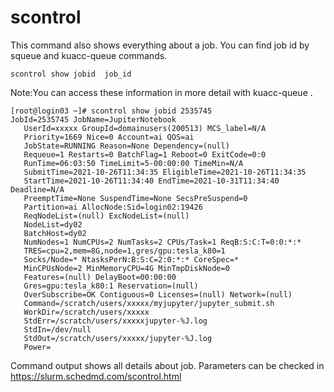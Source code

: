 # scontrol

This command also shows everything about a job. You can find job id by squeue and kuacc-queue commands.

`scontrol show jobid  job_id`

Note:You can access these information in more detail with kuacc-queue .

```
[root@login03 ~]# scontrol show jobid 2535745
JobId=2535745 JobName=JupiterNotebook
   UserId=xxxxx GroupId=domainusers(200513) MCS_label=N/A
   Priority=1669 Nice=0 Account=ai QOS=ai
   JobState=RUNNING Reason=None Dependency=(null)
   Requeue=1 Restarts=0 BatchFlag=1 Reboot=0 ExitCode=0:0
   RunTime=06:03:50 TimeLimit=5-00:00:00 TimeMin=N/A
   SubmitTime=2021-10-26T11:34:35 EligibleTime=2021-10-26T11:34:35
   StartTime=2021-10-26T11:34:40 EndTime=2021-10-31T11:34:40 Deadline=N/A
   PreemptTime=None SuspendTime=None SecsPreSuspend=0
   Partition=ai AllocNode:Sid=login02:19426
   ReqNodeList=(null) ExcNodeList=(null)
   NodeList=dy02
   BatchHost=dy02
   NumNodes=1 NumCPUs=2 NumTasks=2 CPUs/Task=1 ReqB:S:C:T=0:0:*:*
   TRES=cpu=2,mem=8G,node=1,gres/gpu:tesla_k80=1
   Socks/Node=* NtasksPerN:B:S:C=2:0:*:* CoreSpec=*
   MinCPUsNode=2 MinMemoryCPU=4G MinTmpDiskNode=0
   Features=(null) DelayBoot=00:00:00
   Gres=gpu:tesla_k80:1 Reservation=(null)
   OverSubscribe=OK Contiguous=0 Licenses=(null) Network=(null)
   Command=/scratch/users/xxxxx/myjupyter/jupyter_submit.sh
   WorkDir=/scratch/users/xxxxx
   StdErr=/scratch/users/xxxxxjupyter-%J.log
   StdIn=/dev/null
   StdOut=/scratch/users/xxxxx/jupyter-%J.log
   Power=
   ```

   Command output shows all details about job. Parameters can be checked in https://slurm.schedmd.com/scontrol.html